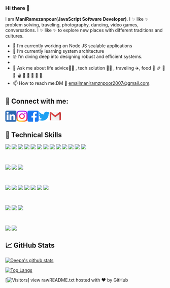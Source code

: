 ### Hi there 👋


I am **ManiRamezanpour(JavaScript Software Developer)**. I ✨ like ✨  problem solving, traveling, photography, dancing, video games, conversations. I ✨ like ✨  to explore new places with different traditions and cultures.

- 🔭 I’m currently working on Node JS scalable applications
- 🌱 I’m currently learning system architecture
- 🤓 I’m diving deep into designing robust and efficient systems.
- 
- 💬 Ask me about life advice🤣🤣 , tech solution 👩‍💻 , traveling ✈️, food 🌯 🫔 🥗 🥘 🫕 🥫 🍝 🍜 🍲 🍛.
- 📫 How to reach me:DM 📱 emailmaniramznpoor2007@gmail.com.

## 🤝 Connect with me:

<a href="https://www.linkedin.com/in/mani-ramezanpour/"><img align="left" src="https://raw.githubusercontent.com/deepajarout/deepajarout/main/5296501_linkedin_network_linkedin logo_icon.png" alt="Mani Ramezanpour | LinkedIn" width="35px"/></a>

<a href="https://instagram.com/manirmps"><img align="left" src="https://raw.githubusercontent.com/deepajarout/deepajarout/main/5296765_camera_instagram_instagram logo_icon.png" alt="Mani Ramezanpour| Instagram" width="35px"/></a>

<a href="https://www.facebook.com/manirmp"><img align="left" src="https://raw.githubusercontent.com/deepajarout/deepajarout/main/5365678_fb_facebook_facebook logo_icon.png" alt="Mani Ramezanpour| Facebook" width="35px"/></a>

<a href="https://twitter.com/manirmps"><img align="left" src="https://raw.githubusercontent.com/deepajarout/deepajarout/main/5296514_bird_tweet_twitter_twitter logo_icon.png" alt="Mani Ramezanpour| Twitter" width="35px"/></a>

<a href="mailto:maniramznpoor2007@gmail.com"><img align="left" src="https://raw.githubusercontent.com/deepajarout/deepajarout/main/2993691_brand_brands_gmail_logo_logos_icon.png" alt="Mani Ramezanpour | Gmail" width="35px"/></a>

</br>
</br>


## 💼 Technical Skills

![](https://img.shields.io/badge/gaming-unity-informational?style=flat&logo=unity&logoColor=white)
![](https://img.shields.io/badge/Framework-node.js-informational?style=flat&logo=node.js&logoColor=white)
![](https://img.shields.io/badge/Database-MongoDB-informational?style=flat&logo=mongodb&logoColor=white)
![](https://img.shields.io/badge/Code-React-informational?style=flat&logo=react&color=61DAFB)
![](https://img.shields.io/badge/Code-Redux-informational?style=flat&logo=Redux&color=764ABC)
![](https://img.shields.io/badge/Code-JavaScript-informational?style=flat&logo=JavaScript&color=F7DF1E)
![](https://img.shields.io/badge/Code-HTML5-informational?style=flat&logo=HTML5&color=E34F26)
![](https://img.shields.io/badge/Code-PostgreSQL-informational?style=flat&logo=PostgreSQL&color=336791)
![](https://img.shields.io/badge/Code-SQLite-informational?style=flat&logo=SQLite&color=003B57)
![](https://img.shields.io/badge/Code-Typescript-informational?style=flat&logo=typescript&logoColor=white)
![](https://img.shields.io/badge/code-GraphQL-informational?style=flat&logo=graphql&logoColor=white)
![](https://img.shields.io/badge/code-JWT-informational?style=flat&logo=JSON%20web%20tokens)
![](https://img.shields.io/badge/code-GULP-informational?style=flat&logo=gulp&logoColor=white)

</br>

![](https://img.shields.io/badge/Style-Bootstrap-informational?style=flat&logo=Bootstrap&color=7952B3)
![](https://img.shields.io/badge/Style-CSS3-informational?style=flat&logo=CSS3&color=1572B6)
![](https://img.shields.io/badge/Style-styled--components-informational?style=flat&logo=styled-components&color=DB7093)


</br>


![](https://img.shields.io/badge/Tools-Figma-informational?style=flat&logo=Figma&color=F24E1E)
![](https://img.shields.io/badge/Tools-NPM-informational?style=flat&logo=NPM&color=CB3837)
![](https://img.shields.io/badge/Tools-Heroku-informational?style=flat&logo=Heroku&color=430098)
![](https://img.shields.io/badge/Tools-Git-informational?style=flat&logo=Git&color=F05032)
![](https://img.shields.io/badge/Tools-GitHub-informational?style=flat&logo=GitHub&color=181717)
![](https://img.shields.io/badge/Tools-bitbucket-informational?style=flat&logo=bitbucket&logoColor=white)
![](https://img.shields.io/badge/Tools-github-informational?style=flat&logo=github&logoColor=white)

</br>

![](https://img.shields.io/badge/TestingTools-cypress-informational?style=flat&logo=cypress&logoColor=058a5e)
![](https://img.shields.io/badge/TestingTools-jest-informational?style=flat&logo=jest&logoColor=white)
![](https://img.shields.io/badge/testingTools-mocha-informational?style=flat&logo=mocha&logoColor=white)

</br>

![](https://img.shields.io/badge/server-nginx-informational?style=flat&logo=nginx&logoColor=white)
![](https://img.shields.io/badge/server-jenkins-informational?style=flat&logo=jenkins&logoColor=white)



## 📈 GitHub Stats 

[![Deepa's github stats](https://github-readme-stats.vercel.app/api?username=ManiRamezanpour)](https://github.com/deepajarout)

[![Top Langs](https://github-readme-stats.vercel.app/api/top-langs/?username=ManiRamezanpour&layout=compact)](https://github.com/ManiRamezanpour)

[![Visitors](https://visitor-badge.glitch.me/badge?page_id=ManiRamezanpour)]
view rawREADME.txt hosted with ❤ by GitHub



